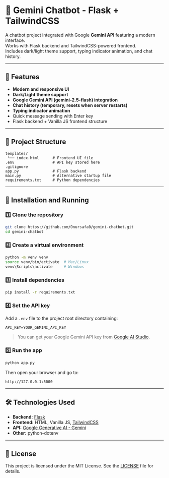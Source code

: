 # 💬 Gemini Chatbot - Flask + TailwindCSS

A chatbot project integrated with Google **Gemini API** featuring a modern interface.  
Works with Flask backend and TailwindCSS-powered frontend.  
Includes dark/light theme support, typing indicator animation, and chat history.

---

## 🚀 Features
- **Modern and responsive UI**  
- **Dark/Light theme support**  
- **Google Gemini API (gemini-2.5-flash) integration**  
- **Chat history (temporary, resets when server restarts)**  
- **Typing indicator animation**  
- Quick message sending with Enter key  
- Flask backend + Vanilla JS frontend structure

---

## 📂 Project Structure
```plaintext
templates/
 └── index.html      # Frontend UI file
.env                 # API key stored here
.gitignore
app.py               # Flask backend
main.py              # Alternative startup file
requirements.txt     # Python dependencies
```

---

## 🔧 Installation and Running

### 1️⃣ Clone the repository
```bash
git clone https://github.com/Onursafa0/gemini-chatbot.git
cd gemini-chatbot
```

### 2️⃣ Create a virtual environment
```bash
python -m venv venv
source venv/bin/activate  # Mac/Linux
venv\Scripts\activate     # Windows
```

### 3️⃣ Install dependencies
```bash
pip install -r requirements.txt
```

### 4️⃣ Set the API key  
Add a `.env` file to the project root directory containing:
```env
API_KEY=YOUR_GEMINI_API_KEY
```

> You can get your Google Gemini API key from [Google AI Studio](https://aistudio.google.com/).

### 5️⃣ Run the app
```bash
python app.py
```
Then open your browser and go to:  
```
http://127.0.0.1:5000
```

---

## 🛠 Technologies Used
- **Backend:** [Flask](https://flask.palletsprojects.com/)  
- **Frontend:** HTML, Vanilla JS, [TailwindCSS](https://tailwindcss.com/)  
- **API:** [Google Generative AI - Gemini](https://ai.google.dev/gemini-api)  
- **Other:** python-dotenv

---

## 📜 License  
This project is licensed under the MIT License. See the [LICENSE](LICENSE) file for details.
